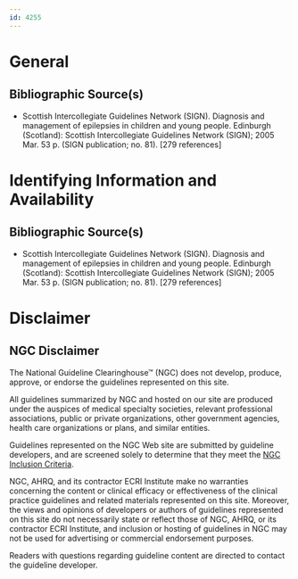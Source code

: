 ```yaml
---
id: 4255
---
```


# General

## Bibliographic Source(s)

- Scottish Intercollegiate Guidelines Network (SIGN). Diagnosis and management of epilepsies in children and young people. Edinburgh (Scotland): Scottish Intercollegiate Guidelines Network (SIGN); 2005 Mar. 53 p. (SIGN publication; no. 81). [279 references]

# Identifying Information and Availability

## Bibliographic Source(s)

- Scottish Intercollegiate Guidelines Network (SIGN). Diagnosis and management of epilepsies in children and young people. Edinburgh (Scotland): Scottish Intercollegiate Guidelines Network (SIGN); 2005 Mar. 53 p. (SIGN publication; no. 81). [279 references]

# Disclaimer

## NGC Disclaimer

The National Guideline Clearinghouse™ (NGC) does not develop, produce, approve, or endorse the guidelines represented on this site.

All guidelines summarized by NGC and hosted on our site are produced under the auspices of medical specialty societies, relevant professional associations, public or private organizations, other government agencies, health care organizations or plans, and similar entities.

Guidelines represented on the NGC Web site are submitted by guideline developers, and are screened solely to determine that they meet the [NGC Inclusion Criteria](/help-and-about/summaries/inclusion-criteria).

NGC, AHRQ, and its contractor ECRI Institute make no warranties concerning the content or clinical efficacy or effectiveness of the clinical practice guidelines and related materials represented on this site. Moreover, the views and opinions of developers or authors of guidelines represented on this site do not necessarily state or reflect those of NGC, AHRQ, or its contractor ECRI Institute, and inclusion or hosting of guidelines in NGC may not be used for advertising or commercial endorsement purposes.

Readers with questions regarding guideline content are directed to contact the guideline developer.

